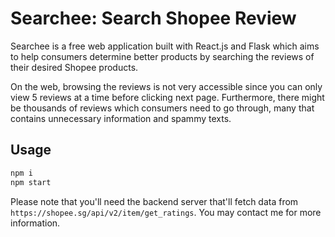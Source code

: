 # Searchee: Search Shopee Review

Searchee is a free web application built with React.js and Flask which aims to help consumers determine better products by searching the reviews of their desired Shopee products.

On the web, browsing the reviews is not very accessible since you can only view 5 reviews at a time before clicking next page. Furthermore, there might be thousands of reviews which consumers need to go through, many that contains unnecessary information and spammy texts.

## Usage
```sh
npm i
npm start
```

Please note that you'll need the backend server that'll fetch data from `https://shopee.sg/api/v2/item/get_ratings`. You may contact me for more information.

